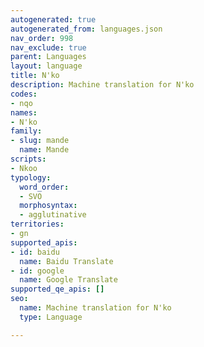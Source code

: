 ```yaml
---
autogenerated: true
autogenerated_from: languages.json
nav_order: 998
nav_exclude: true
parent: Languages
layout: language
title: N'ko
description: Machine translation for N'ko
codes:
- nqo
names:
- N'ko
family:
- slug: mande
  name: Mande
scripts:
- Nkoo
typology:
  word_order:
  - SVO
  morphosyntax:
  - agglutinative
territories:
- gn
supported_apis:
- id: baidu
  name: Baidu Translate
- id: google
  name: Google Translate
supported_qe_apis: []
seo:
  name: Machine translation for N'ko
  type: Language

---
```


